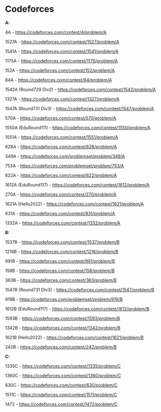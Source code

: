 # Codeforces

**A:**

4A - https://codeforces.com/contest/4/problem/A

1527A - https://codeforces.com/contest/1527/problem/A

1541A - https://codeforces.com/contest/1541/problem/A

1175A - https://codeforces.com/contest/1175/problem/A

152A - https://codeforces.com/contest/152/problem/A

84A - https://codeforces.com/contest/84/problem/A

1542A (Round729 Div2) - https://codeforces.com/contest/1542/problem/A

1327A - https://codeforces.com/contest/1327/problem/A

1547A (Round731 Div3) - https://codeforces.com/contest/1547/problem/A

570A - https://codeforces.com/contest/570/problem/A

1550A (EduRound111) - https://codeforces.com/contest/1550/problem/A

1551A - https://codeforces.com/contest/1551/problem/A

628A - https://codeforces.com/contest/628/problem/A

349A - https://codeforces.com/problemset/problem/349/A

753A - https://codeforces.com/problemset/problem/753/A

622A - https://codeforces.com/contest/622/problem/A

1612A (EduRound117) - https://codeforces.com/contest/1612/problem/A

270A - https://codeforces.com/contest/270/problem/A

1621A (Hello2022) - https://codeforces.com/contest/1621/problem/A

831A - https://codeforces.com/contest/831/problem/A

1332A - https://codeforces.com/contest/1332/problem/A







**B:**


1537B - https://codeforces.com/contest/1537/problem/B

1216B - https://codeforces.com/contest/1216/problem/B

991B - https://codeforces.com/contest/991/problem/B

158B - https://codeforces.com/contest/158/problem/B

363B - https://codeforces.com/contest/363/problem/B

1547B (Round731 Div3) - https://codeforces.com/contest/1547/problem/B

919B - https://codeforces.com/problemset/problem/919/B

1612B (EduRound117) - https://codeforces.com/contest/1612/problem/B

1593B - https://codeforces.com/contest/1593/problem/B

1342B - https://codeforces.com/contest/1342/problem/B

1621B (Hello2022) - https://codeforces.com/contest/1621/problem/B

242B - https://codeforces.com/contest/242/problem/B









**C:**

1335C - https://codeforces.com/contest/1335/problem/C

1360C - https://codeforces.com/contest/1360/problem/C

630C - https://codeforces.com/contest/630/problem/C

1511C - https://codeforces.com/contest/1511/problem/C

1472 - https://codeforces.com/contest/1472/problem/C



